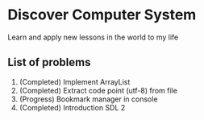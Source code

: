 ﻿# Discover Computer SystemLearn and apply new lessons in the world to my life## List of problems1. (Completed) Implement ArrayList2. (Completed) Extract code point (utf-8) from file3. (Progress) Bookmark manager in console4. (Completed) Introduction SDL 2
